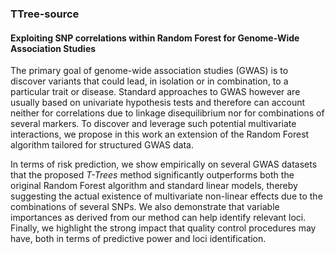 ### TTree-source

#### Exploiting SNP correlations within Random Forest for Genome-Wide Association Studies

The primary goal of genome-wide association studies (GWAS) is to discover variants that could lead, in isolation or in combination, to a particular trait or disease. Standard approaches to GWAS however are usually based on univariate hypothesis tests and therefore can account neither for correlations due to linkage disequilibrium nor for combinations of several markers. To discover and leverage such potential multivariate interactions, we propose in this work an extension of the Random Forest algorithm tailored for structured GWAS data.

In terms of risk prediction, we show empirically on several GWAS datasets that the proposed *T-Trees* method significantly outperforms both the original Random Forest algorithm and standard linear models, thereby suggesting the actual existence of multivariate non-linear effects due to the combinations of several SNPs. We also demonstrate that variable importances as derived from our method can help identify relevant loci. Finally, we highlight the strong impact that quality control procedures may have, both in terms of predictive power and loci identification.
